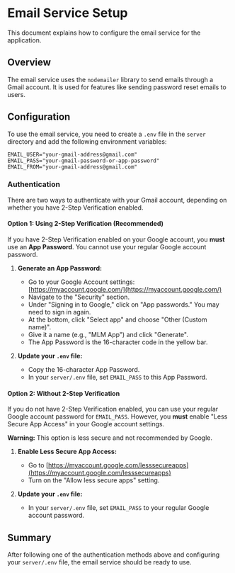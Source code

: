 # Email Service Setup

This document explains how to configure the email service for the application.

## Overview

The email service uses the `nodemailer` library to send emails through a Gmail account. It is used for features like sending password reset emails to users.

## Configuration

To use the email service, you need to create a `.env` file in the `server` directory and add the following environment variables:

```
EMAIL_USER="your-gmail-address@gmail.com"
EMAIL_PASS="your-gmail-password-or-app-password"
EMAIL_FROM="your-gmail-address@gmail.com"
```

### Authentication

There are two ways to authenticate with your Gmail account, depending on whether you have 2-Step Verification enabled.

#### Option 1: Using 2-Step Verification (Recommended)

If you have 2-Step Verification enabled on your Google account, you **must** use an **App Password**. You cannot use your regular Google account password.

1.  **Generate an App Password:**
    *   Go to your Google Account settings: [https://myaccount.google.com/](https://myaccount.google.com/)
    *   Navigate to the "Security" section.
    *   Under "Signing in to Google," click on "App passwords." You may need to sign in again.
    *   At the bottom, click "Select app" and choose "Other (Custom name)".
    *   Give it a name (e.g., "MLM App") and click "Generate".
    *   The App Password is the 16-character code in the yellow bar.

2.  **Update your `.env` file:**
    *   Copy the 16-character App Password.
    *   In your `server/.env` file, set `EMAIL_PASS` to this App Password.

#### Option 2: Without 2-Step Verification

If you do not have 2-Step Verification enabled, you can use your regular Google account password for `EMAIL_PASS`. However, you **must** enable "Less Secure App Access" in your Google account settings.

**Warning:** This option is less secure and not recommended by Google.

1.  **Enable Less Secure App Access:**
    *   Go to [https://myaccount.google.com/lesssecureapps](https://myaccount.google.com/lesssecureapps)
    *   Turn on the "Allow less secure apps" setting.

2.  **Update your `.env` file:**
    *   In your `server/.env` file, set `EMAIL_PASS` to your regular Google account password.

## Summary

After following one of the authentication methods above and configuring your `server/.env` file, the email service should be ready to use.

